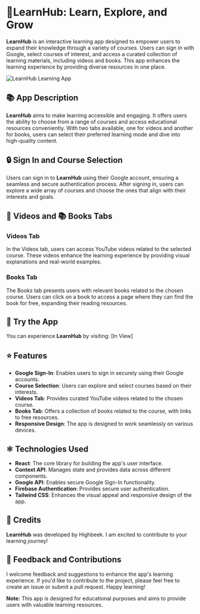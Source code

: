 # 📖LearnHub: Learn, Explore, and Grow

**LearnHub** is an interactive learning app designed to empower users to expand their knowledge through a variety of courses. Users can sign in with Google, select courses of interest, and access a curated collection of learning materials, including videos and books. This app enhances the learning experience by providing diverse resources in one place.

![LearnHub Learning App](learnhub-app-screenshot.png)

## 📚 App Description

**LearnHub** aims to make learning accessible and engaging. It offers users the ability to choose from a range of courses and access educational resources conveniently. With two tabs available, one for videos and another for books, users can select their preferred learning mode and dive into high-quality content.

## 🔒 Sign In and Course Selection

Users can sign in to **LearnHub** using their Google account, ensuring a seamless and secure authentication process. After signing in, users can explore a wide array of courses and choose the ones that align with their interests and goals.

## 🎥 Videos and 📚 Books Tabs

### Videos Tab
In the Videos tab, users can access YouTube videos related to the selected course. These videos enhance the learning experience by providing visual explanations and real-world examples.

### Books Tab
The Books tab presents users with relevant books related to the chosen course. Users can click on a book to access a page where they can find the book for free, expanding their reading resources.

## 🚀 Try the App

You can experience **LearnHub** by visiting: [In View]
## ⭐ Features

- **Google Sign-In**: Enables users to sign in securely using their Google accounts.
- **Course Selection**: Users can explore and select courses based on their interests.
- **Videos Tab**: Provides curated YouTube videos related to the chosen course.
- **Books Tab**: Offers a collection of books related to the course, with links to free resources.
- **Responsive Design**: The app is designed to work seamlessly on various devices.

## ⚛️ Technologies Used

- **React**: The core library for building the app's user interface.
- **Context API**: Manages state and provides data across different components.
- **Google API**: Enables secure Google Sign-In functionality.
- **Firebase Authentication**: Provides secure user authentication.
- **Tailwind CSS**: Enhances the visual appeal and responsive design of the app.

## 🌟 Credits

**LearnHub** was developed by Highbeek. I am excited to contribute to your learning journey!

## 📝 Feedback and Contributions

I welcome feedback and suggestions to enhance the app's learning experience. If you'd like to contribute to the project, please feel free to create an issue or submit a pull request. Happy learning!

**Note:** This app is designed for educational purposes and aims to provide users with valuable learning resources.
